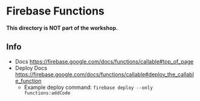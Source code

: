 # Firebase Functions
**This directory is NOT part of the workshop.**

## Info
* Docs https://firebase.google.com/docs/functions/callable#top_of_page
* Deploy Docs https://firebase.google.com/docs/functions/callable#deploy_the_callable_function
   * Example deploy command: `firebase deploy --only functions:addCode`
